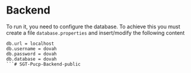 <!--
File name: README.md
Creation date: 09/19/2022
Author: Carlos Toro
Description: File with instructions to execute the backend
-->

# Backend

To run it, you need to configure the database. To achieve this you must create a file
`database.properties` and insert/modify the following content
```properties
db.url = localhost
db.username = dovah
db.password = dovah
db.database = dovah
```#   S G T - P u c p - B a c k e n d - p u b l i c 
 
 

